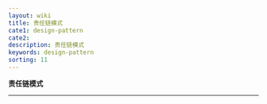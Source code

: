 ```yaml
---
layout: wiki
title: 责任链模式
cate1: design-pattern
cate2: 
description: 责任链模式
keywords: design-pattern
sorting: 11
---
```


**责任链模式**

------





